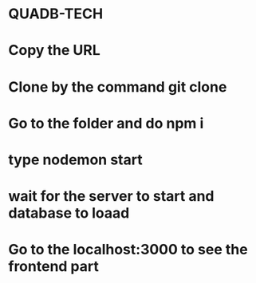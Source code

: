 # QUADB-TECH
# Copy the URL 
# Clone by the command git clone <url>
# Go to the folder and do npm i
# type nodemon start
# wait for the server to start and database to loaad
# Go to the localhost:3000 to see the frontend part

